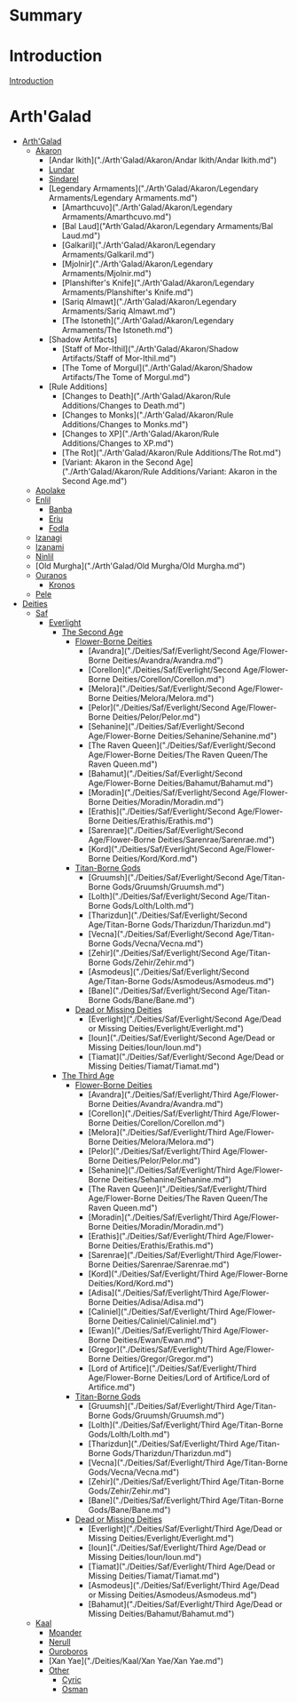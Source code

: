 # Summary

# Introduction
[Introduction](./Introduction.md)

# Arth'Galad
- [Arth'Galad](./Arth'Galad/Arth'Galad.md)
    - [Akaron](./Arth'Galad/Akaron.md)
        - [Andar Ikith]("./Arth'Galad/Akaron/Andar Ikith/Andar Ikith.md")
        - [Lundar](./Arth'Galad/Akaron/Lundar/Lundar.md)
        - [Sindarel](./Arth'Galad/Akaron/Sindarel/Sindarel.md)
        - [Legendary Armaments]("./Arth'Galad/Akaron/Legendary Armaments/Legendary Armaments.md")
            - [Amarthcuvo]("./Arth'Galad/Akaron/Legendary Armaments/Amarthcuvo.md")
            - [Bal Laud]("Arth'Galad/Akaron/Legendary Armaments/Bal Laud.md")
            - [Galkaril]("./Arth'Galad/Akaron/Legendary Armaments/Galkaril.md")
            - [Mjolnir]("./Arth'Galad/Akaron/Legendary Armaments/Mjolnir.md")
            - [Planshifter's Knife]("./Arth'Galad/Akaron/Legendary Armaments/Planshifter's Knife.md")
            - [Sariq Almawt]("./Arth'Galad/Akaron/Legendary Armaments/Sariq Almawt.md")
            - [The Istoneth]("./Arth'Galad/Akaron/Legendary Armaments/The Istoneth.md")
        - [Shadow Artifacts]
            - [Staff of Mor-Ithil]("./Arth'Galad/Akaron/Shadow Artifacts/Staff of Mor-Ithil.md")
            - [The Tome of Morgul]("./Arth'Galad/Akaron/Shadow Artifacts/The Tome of Morgul.md")
        - [Rule Additions]
            - [Changes to Death]("./Arth'Galad/Akaron/Rule Additions/Changes to Death.md")
            - [Changes to Monks]("./Arth'Galad/Akaron/Rule Additions/Changes to Monks.md")
            - [Changes to XP]("./Arth'Galad/Akaron/Rule Additions/Changes to XP.md")
            - [The Rot]("./Arth'Galad/Akaron/Rule Additions/The Rot.md")
            - [Variant: Akaron in the Second Age]("./Arth'Galad/Akaron/Rule Additions/Variant: Akaron in the Second Age.md")
    - [Apolake]()
    - [Enlil]()
        - [Banba]("./Arth'Galad/Enlil/Banba/Banba.md")
        - [Eriu]("./Arth'Galad/Enlil/Eriu/Eriu.md")
        - [Fodla]("./Arth'Galad/Enlil/Fodla/Fodla.md")
    - [Izanagi]()
    - [Izanami](./Arth'Galad/Izanami/Izanami.md)
    - [Ninlil]()
    - [Old Murgha]("./Arth'Galad/Old Murgha/Old Murgha.md")
    - [Ouranos]()
        - [Kronos]("./Arth'Galad/Ouranos/Kronos/Kronos.md")
    - [Pele]()
- [Deities]()
    - [Saf]()
        - [Everlight]()
            - [The Second Age]()
                - [Flower-Borne Deities]()
                    - [Avandra]("./Deities/Saf/Everlight/Second Age/Flower-Borne Deities/Avandra/Avandra.md")
                    - [Corellon]("./Deities/Saf/Everlight/Second Age/Flower-Borne Deities/Corellon/Corellon.md")
                    - [Melora]("./Deities/Saf/Everlight/Second Age/Flower-Borne Deities/Melora/Melora.md")
                    - [Pelor]("./Deities/Saf/Everlight/Second Age/Flower-Borne Deities/Pelor/Pelor.md")
                    - [Sehanine]("./Deities/Saf/Everlight/Second Age/Flower-Borne Deities/Sehanine/Sehanine.md")
                    - [The Raven Queen]("./Deities/Saf/Everlight/Second Age/Flower-Borne Deities/The Raven Queen/The Raven Queen.md")
                    - [Bahamut]("./Deities/Saf/Everlight/Second Age/Flower-Borne Deities/Bahamut/Bahamut.md")
                    - [Moradin]("./Deities/Saf/Everlight/Second Age/Flower-Borne Deities/Moradin/Moradin.md")
                    - [Erathis]("./Deities/Saf/Everlight/Second Age/Flower-Borne Deities/Erathis/Erathis.md")
                    - [Sarenrae]("./Deities/Saf/Everlight/Second Age/Flower-Borne Deities/Sarenrae/Sarenrae.md")
                    - [Kord]("./Deities/Saf/Everlight/Second Age/Flower-Borne Deities/Kord/Kord.md")
                - [Titan-Borne Gods]()
                    - [Gruumsh]("./Deities/Saf/Everlight/Second Age/Titan-Borne Gods/Gruumsh/Gruumsh.md")
                    - [Lolth]("./Deities/Saf/Everlight/Second Age/Titan-Borne Gods/Lolth/Lolth.md")
                    - [Tharizdun]("./Deities/Saf/Everlight/Second Age/Titan-Borne Gods/Tharizdun/Tharizdun.md")
                    - [Vecna]("./Deities/Saf/Everlight/Second Age/Titan-Borne Gods/Vecna/Vecna.md")
                    - [Zehir]("./Deities/Saf/Everlight/Second Age/Titan-Borne Gods/Zehir/Zehir.md")
                    - [Asmodeus]("./Deities/Saf/Everlight/Second Age/Titan-Borne Gods/Asmodeus/Asmodeus.md")
                    - [Bane]("./Deities/Saf/Everlight/Second Age/Titan-Borne Gods/Bane/Bane.md")
                - [Dead or Missing Deities]()
                    - [Everlight]("./Deities/Saf/Everlight/Second Age/Dead or Missing Deities/Everlight/Everlight.md")
                    - [Ioun]("./Deities/Saf/Everlight/Second Age/Dead or Missing Deities/Ioun/Ioun.md")
                    - [Tiamat]("./Deities/Saf/Everlight/Second Age/Dead or Missing Deities/Tiamat/Tiamat.md")
            - [The Third Age]()
                - [Flower-Borne Deities]()
                    - [Avandra]("./Deities/Saf/Everlight/Third Age/Flower-Borne Deities/Avandra/Avandra.md")
                    - [Corellon]("./Deities/Saf/Everlight/Third Age/Flower-Borne Deities/Corellon/Corellon.md")
                    - [Melora]("./Deities/Saf/Everlight/Third Age/Flower-Borne Deities/Melora/Melora.md")
                    - [Pelor]("./Deities/Saf/Everlight/Third Age/Flower-Borne Deities/Pelor/Pelor.md")
                    - [Sehanine]("./Deities/Saf/Everlight/Third Age/Flower-Borne Deities/Sehanine/Sehanine.md")
                    - [The Raven Queen]("./Deities/Saf/Everlight/Third Age/Flower-Borne Deities/The Raven Queen/The Raven Queen.md")
                    - [Moradin]("./Deities/Saf/Everlight/Third Age/Flower-Borne Deities/Moradin/Moradin.md")
                    - [Erathis]("./Deities/Saf/Everlight/Third Age/Flower-Borne Deities/Erathis/Erathis.md")
                    - [Sarenrae]("./Deities/Saf/Everlight/Third Age/Flower-Borne Deities/Sarenrae/Sarenrae.md")
                    - [Kord]("./Deities/Saf/Everlight/Third Age/Flower-Borne Deities/Kord/Kord.md")
                    - [Adisa]("./Deities/Saf/Everlight/Third Age/Flower-Borne Deities/Adisa/Adisa.md")
                    - [Caliniel]("./Deities/Saf/Everlight/Third Age/Flower-Borne Deities/Caliniel/Caliniel.md")
                    - [Ewan]("./Deities/Saf/Everlight/Third Age/Flower-Borne Deities/Ewan/Ewan.md")
                    - [Gregor]("./Deities/Saf/Everlight/Third Age/Flower-Borne Deities/Gregor/Gregor.md")
                    - [Lord of Artifice]("./Deities/Saf/Everlight/Third Age/Flower-Borne Deities/Lord of Artifice/Lord of Artifice.md")
                - [Titan-Borne Gods]()
                    - [Gruumsh]("./Deities/Saf/Everlight/Third Age/Titan-Borne Gods/Gruumsh/Gruumsh.md")
                    - [Lolth]("./Deities/Saf/Everlight/Third Age/Titan-Borne Gods/Lolth/Lolth.md")
                    - [Tharizdun]("./Deities/Saf/Everlight/Third Age/Titan-Borne Gods/Tharizdun/Tharizdun.md")
                    - [Vecna]("./Deities/Saf/Everlight/Third Age/Titan-Borne Gods/Vecna/Vecna.md")
                    - [Zehir]("./Deities/Saf/Everlight/Third Age/Titan-Borne Gods/Zehir/Zehir.md")
                    - [Bane]("./Deities/Saf/Everlight/Third Age/Titan-Borne Gods/Bane/Bane.md")
                - [Dead or Missing Deities]()
                    - [Everlight]("./Deities/Saf/Everlight/Third Age/Dead or Missing Deities/Everlight/Everlight.md")
                    - [Ioun]("./Deities/Saf/Everlight/Third Age/Dead or Missing Deities/Ioun/Ioun.md")
                    - [Tiamat]("./Deities/Saf/Everlight/Third Age/Dead or Missing Deities/Tiamat/Tiamat.md")
                    - [Asmodeus]("./Deities/Saf/Everlight/Third Age/Dead or Missing Deities/Asmodeus/Asmodeus.md")
                    - [Bahamut]("./Deities/Saf/Everlight/Third Age/Dead or Missing Deities/Bahamut/Bahamut.md")
    - [Kaal]()
        - [Moander]("./Deities/Kaal/Moander/Moander.md")
        - [Nerull]("./Deities/Kaal/Nerull/Nerull.md")
        - [Ouroboros]("./Deities/Kaal/Ouroboros/Ouroboros.md")
        - [Xan Yae]("./Deities/Kaal/Xan Yae/Xan Yae.md")
        - [Other]()
            - [Cyric]("./Deities/Kaal/Other/Cyric/Cyric.md")
            - [Osman]("./Deities/Kaal/Other/Osman/Osman.md")


